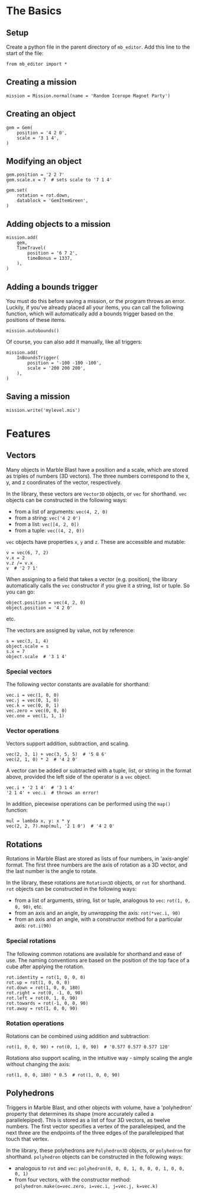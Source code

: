 # The Basics

## Setup

Create a python file in the parent directory of `mb_editor`.
Add this line to the start of the file:

    from mb_editor import *

## Creating a mission

    mission = Mission.normal(name = 'Random Icerope Magnet Party')

## Creating an object

    gem = Gem(
        position = '4 2 0',
        scale = '3 1 4',
    )

## Modifying an object

    gem.position = '2 2 7'
    gem.scale.x = 7  # sets scale to '7 1 4'

    gem.set(
        rotation = rot.down,
        datablock = 'GemItemGreen',
    )

## Adding objects to a mission

    mission.add(
        gem,
        TimeTravel(
            position = '6 7 2',
            timeBonus = 1337,
        ),
    )

## Adding a bounds trigger

You must do this before saving a mission, or the program throws an error. Luckily, if you've already placed all your items, you can call the following function, which will automatically add a bounds trigger based on the positions of these items.

    mission.autobounds()

Of course, you can also add it manually, like all triggers:

    mission.add(
        InBoundsTrigger(
            position = '-100 -100 -100',
            scale = '200 200 200',
        ),
    )

## Saving a mission

    mission.write('mylevel.mis')

# Features

## Vectors

Many objects in Marble Blast have a position and a scale, which are stored as triples of numbers (3D vectors). The three numbers correspond to the x, y, and z coordinates of the vector, respectively.

In the library, these vectors are `Vector3D` objects, or `vec` for shorthand. `vec` objects can be constructed in the following ways:

- from a list of arguments: `vec(4, 2, 0)`
- from a string: `vec('4 2 0')`
- from a list: `vec([4, 2, 0])`
- from a tuple: `vec((4, 2, 0))`

`vec` objects have properties `x`, `y` and `z`. These are accessible and mutable:

    v = vec(6, 7, 2)
    v.x = 2
    v.z /= v.x
    v  # '2 7 1'

When assigning to a field that takes a vector (e.g. position), the library automatically calls the `vec` constructor if you give it a string, list or tuple. So you can go:

    object.position = vec(4, 2, 0)
    object.position = '4 2 0'

etc.

The vectors are assigned by value, not by reference:

    s = vec(3, 1, 4)
    object.scale = s
    s.x = 7
    object.scale  # '3 1 4'

### Special vectors

The following vector constants are available for shorthand:

    vec.i = vec(1, 0, 0)
    vec.j = vec(0, 1, 0)
    vec.k = vec(0, 0, 1)
    vec.zero = vec(0, 0, 0)
    vec.one = vec(1, 1, 1)

### Vector operations

Vectors support addition, subtraction, and scaling.

    vec(2, 3, 1) + vec(3, 5, 5)  # '5 8 6'
    vec(2, 1, 0) * 2  # '4 2 0'

A vector can be added or subtracted with a tuple, list, or string in the format above, provided the left side of the operator is a `vec` object.

    vec.i + '2 1 4'  # '3 1 4'
    '2 1 4' + vec.i  # throws an error!

In addition, piecewise operations can be performed using the `map()` function:

    mul = lambda x, y: x * y
    vec(2, 2, 7).map(mul, '2 1 0')  # '4 2 0'

## Rotations

Rotations in Marble Blast are stored as lists of four numbers, in 'axis-angle' format. The first three numbers are the axis of rotation as a 3D vector, and the last number is the angle to rotate.

In the library, these rotations are `Rotation3D` objects, or `rot` for shorthand. `rot` objects can be constructed in the following ways:

- from a list of arguments, string, list or tuple, analogous to `vec`: `rot(1, 0, 0, 90)`, etc.
- from an axis and an angle, by *unwrapping* the axis: `rot(*vec.i, 90)`
- from an axis and an angle, with a constructor method for a particular axis: `rot.i(90)`

### Special rotations

The following common rotations are available for shorthand and ease of use. The naming conventions are based on the position of the top face of a cube after applying the rotation.

    rot.identity = rot(1, 0, 0, 0)
    rot.up = rot(1, 0, 0, 0)
    rot.down = rot(1, 0, 0, 180)
    rot.right = rot(0, -1, 0, 90)
    rot.left = rot(0, 1, 0, 90)
    rot.towards = rot(-1, 0, 0, 90)
    rot.away = rot(1, 0, 0, 90)

### Rotation operations

Rotations can be combined using addition and subtraction:

    rot(1, 0, 0, 90) + rot(0, 1, 0, 90)  # '0.577 0.577 0.577 120'

Rotations also support scaling, in the intuitive way - simply scaling the angle without changing the axis:

    rot(1, 0, 0, 180) * 0.5  # rot(1, 0, 0, 90)

## Polyhedrons

Triggers in Marble Blast, and other objects with volume, have a 'polyhedron' property that determines its shape (more accurately called a parallelepiped). This is stored as a list of four 3D vectors, as twelve numbers. The first vector specifies a vertex of the parallelepiped, and the next three are the endpoints of the three edges of the parallelepiped that touch that vertex.

In the library, these polyhedrons are `Polyhedron3D` objects, or `polyhedron` for shorthand. `polyhedron` objects can be constructed in the following ways:

- analogous to `rot` and `vec`: `polyhedron(0, 0, 0, 1, 0, 0, 0, 1, 0, 0, 0, 1)`
- from four vectors, with the constructor method: `polyhedron.make(o=vec.zero, i=vec.i, j=vec.j, k=vec.k)`